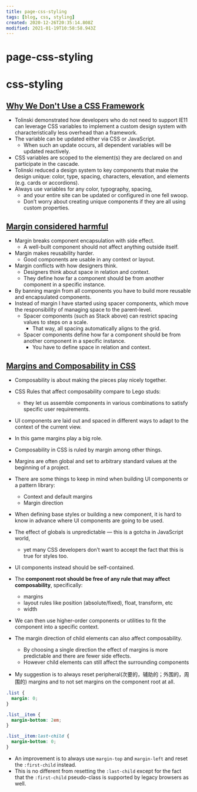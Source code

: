 ```yaml
---
title: page-css-styling
tags: [blog, css, styling]
created: 2020-12-26T20:35:14.808Z
modified: 2021-01-19T10:58:58.943Z
---
```


# page-css-styling

# css-styling

## [Why We Don't Use a CSS Framework](https://www.infoq.com/news/2020/06/css-variables-design-systems/)

- Tolinski demonstrated how developers who do not need to support IE11 can leverage CSS variables to implement a custom design system with characteristically less overhead than a framework.
- The variable can be updated either via CSS or JavaScript. 
  - When such an update occurs, all dependent variables will be updated reactively. 
- CSS variables are scoped to the element(s) they are declared on and participate in the cascade.
- Tolinski reduced a design system to key components that make the design unique: color, type, spacing, characters, elevation, and elements (e.g. cards or accordions).
- Always use variables for any color, typography, spacing, 
  - and your entire site can be updated or configured in one fell swoop.
  - Don’t worry about creating unique components if they are all using custom properties.

## [Margin considered harmful](https://mxstbr.com/thoughts/margin/)

- Margin breaks component encapsulation with side effect. 
  - A well-built component should not affect anything outside itself.
- Margin makes reusability harder. 
  - Good components are usable in any context or layout.
- Margin conflicts with how designers think. 
  - Designers think about space in relation and context. 
  - They define how far a component should be from another component in a specific instance.
- By banning margin from all components you have to build more reusable and encapsulated components.
- Instead of margin I have started using spacer components, which move the responsibility of managing space to the parent-level.
  - Spacer components (such as Stack above) can restrict spacing values to steps on a scale. 
    - That way, all spacing automatically aligns to the grid.
  - Spacer components define how far a component should be from another component in a specific instance.
    - You have to define space in relation and context.

## [Margins and Composability in CSS](https://giuseppegurgone.com/margins-and-composability-in-css/)

- Composability is about making the pieces play nicely together.
- CSS Rules that affect composability compare to Lego studs: 
  - they let us assemble components in various combinations to satisfy specific user requirements.
- UI components are laid out and spaced in different ways to adapt to the context of the current view.
- In this game margins play a big role.
- Composability in CSS is ruled by margin among other things.
- Margins are often global and set to arbitrary standard values at the beginning of a project.
- There are some things to keep in mind when building UI components or a pattern library: 
  - Context and default margins
  - Margin direction

- When defining base styles or building a new component, it is hard to know in advance where UI components are going to be used.
- The effect of globals is unpredictable — this is a gotcha in JavaScript world, 
  - yet many CSS developers don’t want to accept the fact that this is true for styles too.
- UI components instead should be self-contained. 
- The **component root should be free of any rule that may affect composability**, specifically:
  - margins
  - layout rules like position (absolute/fixed), float, transform, etc
  - width
- We can then use higher-order components or utilities to fit the component into a specific context.

- The margin direction of child elements can also affect composability.
  - By choosing a single direction the effect of margins is more predictable and there are fewer side effects.
  - However child elements can still affect the surrounding components
- My suggestion is to always reset peripheral(次要的，辅助的；外围的，周围的) margins and to not set margins on the component root at all.

``` CSS
.list {
  margin: 0;
}

.list__item {
  margin-bottom: 2em;
}

.list__item:last-child {
  margin-bottom: 0;
}
```

- An improvement is to always use `margin-top` and `margin-left` and reset the `:first-child` instead.
- This is no different from resetting the `:last-child` except for the fact that the `:first-child` pseudo-class is supported by legacy browsers as well.
